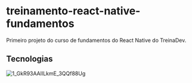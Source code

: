 # treinamento-react-native-fundamentos
<p> Primeiro projeto do curso de fundamentos do React Native do TreinaDev. </p>

<h2>Tecnologias </h2>

![1_GkR93AAlILkmE_3QQf88Ug](https://user-images.githubusercontent.com/32945891/79401017-420ca600-7f5e-11ea-918f-e82c87ca1b24.png)

